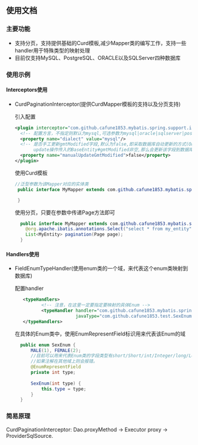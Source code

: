 ## 使用文档

### 主要功能
* 支持分页，支持提供基础的Curd模板,减少Mapper类的编写工作，支持一些handler用于特殊类型的映射处理
* 目前仅支持MySQL、PostgreSQL、ORACLE以及SQLServer四种数据库

### 使用示例
#### Interceptors使用
* CurdPaginationInterceptor(提供CurdMapper模板的支持以及分页支持)

    引入配置
    ```xml
    <plugin interceptor="com.github.cafune1853.mybatis.spring.support.interceptor.CurdPaginationInterceptor">
      <!-- 配置方言，不指定则默认为mysql,可选参数为mysql|oracle|sqlserver|postgresql -->
      <property name="dialect" value="mysql"/> 
      <!-- 是否手工更新gmtModified字段,默认为false,即采取数据库自动更新的方式(ON UPDATE/Trigger); 如果设置为true,且
           update操作传入的BaseEntity#gmtModified非空,那么会更新该字段到数据库,推荐设为false,使用数据库自动更新的方式 -->
      <property name="manualUpdateGmtModified">false</property>
    </plugin>
    ```
    使用Curd模板
    ```java
    //泛型参数为该Mapper对应的实体类
     public interface MyMapper extends com.github.cafune1853.mybatis.spring.support.mapper.ICurdMapper<MyEntity>{
	
     }
    ```
    使用分页，只要在参数中传递Page方法即可
    ```java
      public interface MyMapper extends com.github.cafune1853.mybatis.spring.support.mapper.ICurdMapper<MyEntity>{
	    @org.apache.ibatis.annotations.Select("select * from my_entity")
        List<MyEntity> pagination(Page page);
      }
    ```
#### Handlers使用
* FieldEnumTypeHandler(使用enum类的一个域，来代表这个enum类映射到数据库)
    
    配置handler
    ```xml
       <typeHandlers>
              <!-- 注意，在这里一定要指定要映射的具体Enum -->
              <typeHandler handler="com.github.cafune1853.mybatis.spring.support.handler.FieldEnumTypeHandler"
                           javaType="com.github.cafune1853.test.SexEnum"/>
       </typeHandlers>
    ```
    在具体的Enum类中，使用EnumRepresentField标识用来代表该Enum的域
    ```java
      public enum SexEnum {
          MALE(1), FEMALE(2);
          //目前可以用来代表Enum类的字段类型有short/Short/int/Integer/long/Long/String
          //如果注解在其他域上则会报错。
          @EnumRepresentField
          private int type;
      
          SexEnum(int type) {
              this.type = type;
          }
      }
    ```
    
### 简易原理
CurdPaginationInterceptor: Dao.proxyMethod -> Executor proxy -> ProviderSqlSource.